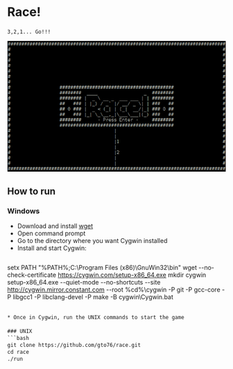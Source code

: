 Race!
=====
`3,2,1... Go!!!`

![screenshot](doc/screenshot-01.png)

How to run
----------

### Windows

* Download and install [wget](http://sourceforge.net/projects/gnuwin32/files/wget/1.11.4-1/wget-1.11.4-1-setup.exe/download)
* Open command prompt
* Go to the directory where you want Cygwin installed
* Install and start Cygwin:

>```bat
setx PATH "%PATH%;C:\Program Files (x86)\GnuWin32\bin"
wget --no-check-certificate https://cygwin.com/setup-x86_64.exe
mkdir cygwin
setup-x86_64.exe --quiet-mode --no-shortcuts --site http://cygwin.mirror.constant.com --root %cd%\cygwin -P git -P gcc-core -P libgcc1 -P libclang-devel -P make -B
cygwin\Cygwin.bat
```

* Once in Cygwin, run the UNIX commands to start the game

### UNIX
```bash
git clone https://github.com/gto76/race.git
cd race
./run
```


